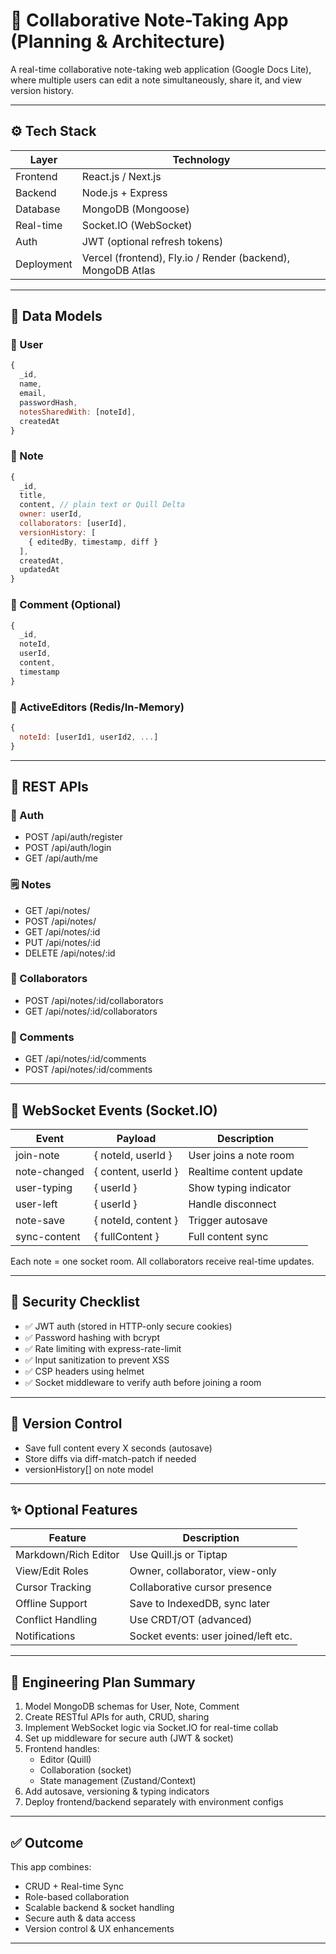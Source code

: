 
# 📝 Collaborative Note-Taking App (Planning & Architecture)

A real-time collaborative note-taking web application (Google Docs Lite), where multiple users can edit a note simultaneously, share it, and view version history.

---

## ⚙️ Tech Stack

| Layer      | Technology         |
|------------|--------------------|
| Frontend   | React.js / Next.js |
| Backend    | Node.js + Express  |
| Database   | MongoDB (Mongoose) |
| Real-time  | Socket.IO (WebSocket) |
| Auth       | JWT (optional refresh tokens) |
| Deployment | Vercel (frontend), Fly.io / Render (backend), MongoDB Atlas |

---

## 🧱 Data Models

### 🔹 User
```js
{
  _id,
  name,
  email,
  passwordHash,
  notesSharedWith: [noteId],
  createdAt
}
```

### 🔹 Note
```js
{
  _id,
  title,
  content, // plain text or Quill Delta
  owner: userId,
  collaborators: [userId],
  versionHistory: [
    { editedBy, timestamp, diff }
  ],
  createdAt,
  updatedAt
}
```

### 🔹 Comment (Optional)
```js
{
  _id,
  noteId,
  userId,
  content,
  timestamp
}
```

### 🔹 ActiveEditors (Redis/In-Memory)
```js
{
  noteId: [userId1, userId2, ...]
}
```

---

## 🔌 REST APIs

### 🔐 Auth
- POST /api/auth/register
- POST /api/auth/login
- GET /api/auth/me

### 🗒️ Notes
- GET /api/notes/
- POST /api/notes/
- GET /api/notes/:id
- PUT /api/notes/:id
- DELETE /api/notes/:id

### 👥 Collaborators
- POST /api/notes/:id/collaborators
- GET /api/notes/:id/collaborators

### 💬 Comments
- GET /api/notes/:id/comments
- POST /api/notes/:id/comments

---

## 🔄 WebSocket Events (Socket.IO)

| Event            | Payload                         | Description              |
|------------------|----------------------------------|--------------------------|
| join-note        | { noteId, userId }              | User joins a note room   |
| note-changed     | { content, userId }             | Realtime content update  |
| user-typing      | { userId }                      | Show typing indicator    |
| user-left        | { userId }                      | Handle disconnect        |
| note-save        | { noteId, content }             | Trigger autosave         |
| sync-content     | { fullContent }                 | Full content sync        |

Each note = one socket room. All collaborators receive real-time updates.

---

## 🔐 Security Checklist

- ✅ JWT auth (stored in HTTP-only secure cookies)
- ✅ Password hashing with bcrypt
- ✅ Rate limiting with express-rate-limit
- ✅ Input sanitization to prevent XSS
- ✅ CSP headers using helmet
- ✅ Socket middleware to verify auth before joining a room

---

## 🧠 Version Control

- Save full content every X seconds (autosave)
- Store diffs via diff-match-patch if needed
- versionHistory[] on note model

---

## ✨ Optional Features

| Feature           | Description                              |
|-------------------|------------------------------------------|
| Markdown/Rich Editor | Use Quill.js or Tiptap                |
| View/Edit Roles   | Owner, collaborator, view-only           |
| Cursor Tracking   | Collaborative cursor presence            |
| Offline Support   | Save to IndexedDB, sync later            |
| Conflict Handling | Use CRDT/OT (advanced)                   |
| Notifications     | Socket events: user joined/left etc.     |

---

## 🧩 Engineering Plan Summary

1. Model MongoDB schemas for User, Note, Comment
2. Create RESTful APIs for auth, CRUD, sharing
3. Implement WebSocket logic via Socket.IO for real-time collab
4. Set up middleware for secure auth (JWT & socket)
5. Frontend handles:
   - Editor (Quill)
   - Collaboration (socket)
   - State management (Zustand/Context)
6. Add autosave, versioning & typing indicators
7. Deploy frontend/backend separately with environment configs

---

## ✅ Outcome

This app combines:
- CRUD + Real-time Sync
- Role-based collaboration
- Scalable backend & socket handling
- Secure auth & data access
- Version control & UX enhancements

---

